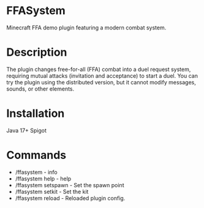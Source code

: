 # **FFASystem**
Minecraft FFA demo plugin featuring a modern combat system.
# **Description**
The plugin changes free-for-all (FFA) combat into a duel request system, requiring mutual attacks (invitation and acceptance) to start a duel.
You can try the plugin using the distributed version, but it cannot modify messages, sounds, or other elements.
# **Installation**
Java 17+ Spigot
# **Commands**
- /ffasystem - info
- /ffasystem help - help
- /ffasystem setspawn - Set the spawn point
- /ffasystem setkit - Set the kit
- /ffasystem reload - Reloaded plugin config.
